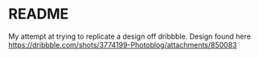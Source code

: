 # README
My attempt at trying to replicate a design off dribbble. Design found here 
https://dribbble.com/shots/3774199-Photoblog/attachments/850083
